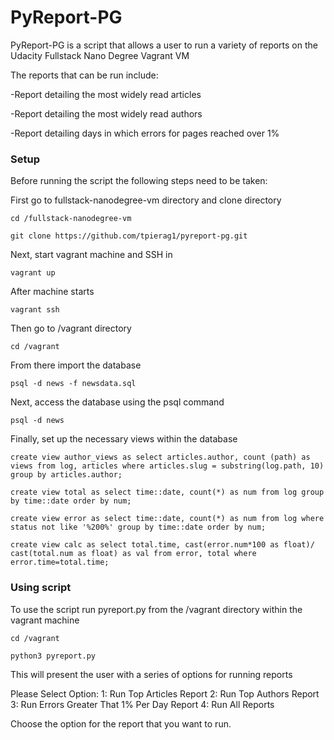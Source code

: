 # PyReport-PG

PyReport-PG is a script that allows a user to run a variety
of reports on the Udacity Fullstack Nano Degree Vagrant VM

The reports that can be run include:

-Report detailing the most widely read articles

-Report detailing the most widely read authors

-Report detailing days in which errors for pages reached over 1%

### Setup

Before running the script the following steps need to be taken:

First go to fullstack-nanodegree-vm directory and clone directory

`cd /fullstack-nanodegree-vm`

`git clone https://github.com/tpierag1/pyreport-pg.git`

Next, start vagrant machine and SSH in

`vagrant up`

After machine starts

`vagrant ssh`

Then go to /vagrant directory

`cd /vagrant`

From there import the database

`psql -d news -f newsdata.sql`

Next, access the database using the psql command

`psql -d news`

Finally, set up the necessary views within the database

`create view author_views as select articles.author, count (path) as views from
log, articles where articles.slug = substring(log.path, 10) group
by articles.author;`

`create view total as select time::date, count(*) as num from log group by
time::date order by num;`

`create view error as select time::date, count(*) as num from log where
status not like '%200%' group by time::date order by num;`

`create view calc as select total.time, cast(error.num*100 as float)/
cast(total.num as float) as val from error, total where error.time=total.time;`

### Using script

To use the script run pyreport.py from the /vagrant directory within the
vagrant machine

`cd /vagrant`

`python3 pyreport.py`

This will present the user with a series of options for running reports

Please Select Option:
1: Run Top Articles Report
2: Run Top Authors Report
3: Run Errors Greater That 1% Per Day Report
4: Run All Reports


Choose the option for the report that you want to run.
